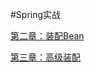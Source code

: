 #Spring实战

[第二章：装配Bean](https://github.com/shanyao19940801/BookeNote/blob/master/SringInAction/file/chapter2.md)

[第三章：高级装配](https://github.com/shanyao19940801/BookeNote/blob/master/SringInAction/file/chapter3.md)


